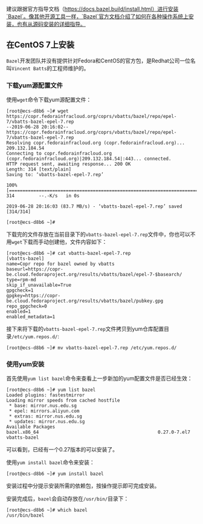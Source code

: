 建议跟据官方指导文档（https://docs.bazel.build/install.html）进行安装`Bazel`。像其他开源工具一样，`Bazel`官方文档介绍了如何在各种操作系统上安装，也有从源码安装的详细指导。

## 在CentOS 7上安装
`Bazel`开发团队并没有提供针对Fedora和CentOS的官方包，是Redhat公司一位名叫`Vincent Batts`的工程师维护的。

### 下载yum源配置文件
使用`wget`命令下载yum源配置文件：
```
[root@ecs-d8b6 ~]# wget https://copr.fedorainfracloud.org/coprs/vbatts/bazel/repo/epel-7/vbatts-bazel-epel-7.rep
--2019-06-28 20:16:02--  https://copr.fedorainfracloud.org/coprs/vbatts/bazel/repo/epel-7/vbatts-bazel-epel-7.rep
Resolving copr.fedorainfracloud.org (copr.fedorainfracloud.org)... 209.132.184.54
Connecting to copr.fedorainfracloud.org (copr.fedorainfracloud.org)|209.132.184.54|:443... connected.
HTTP request sent, awaiting response... 200 OK
Length: 314 [text/plain]
Saving to: ‘vbatts-bazel-epel-7.rep’

100%[==================================================================================>] 314         --.-K/s   in 0s      

2019-06-28 20:16:03 (83.7 MB/s) - ‘vbatts-bazel-epel-7.rep’ saved [314/314]

[root@ecs-d8b6 ~]#
```

下载完的文件存放在当前目录下的`vbatts-bazel-epel-7.rep`文件中，你也可以不用`wget`下载而手动创建他，文件内容如下：
```
[root@ecs-d8b6 ~]# cat vbatts-bazel-epel-7.rep 
[vbatts-bazel]
name=Copr repo for bazel owned by vbatts
baseurl=https://copr-be.cloud.fedoraproject.org/results/vbatts/bazel/epel-7-$basearch/
type=rpm-md
skip_if_unavailable=True
gpgcheck=1
gpgkey=https://copr-be.cloud.fedoraproject.org/results/vbatts/bazel/pubkey.gpg
repo_gpgcheck=0
enabled=1
enabled_metadata=1
```

接下来将下载的`vbatts-bazel-epel-7.rep`文件拷贝到yum仓库配置目录`/etc/yum.repos.d/`:
```
[root@ecs-d8b6 ~]# mv vbatts-bazel-epel-7.rep /etc/yum.repos.d/
```

### 使用yum安装
首先使用`yum list bazel`命令来查看上一步新加的yum配置文件是否已经生效：
```
[root@ecs-d8b6 ~]# yum list bazel
Loaded plugins: fastestmirror
Loading mirror speeds from cached hostfile
 * base: mirror.nus.edu.sg
 * epel: mirrors.aliyun.com
 * extras: mirror.nus.edu.sg
 * updates: mirror.nus.edu.sg
Available Packages
bazel.x86_64                                            0.27.0-7.el7                                            vbatts-bazel
```
可以看到，已经有一个0.27版本的可以安装了。

使用`yum install bazel`命令来安装：
```
[root@ecs-d8b6 ~]# yum install bazel
```
安装过程中分提示安装所需的依赖包，按操作提示即可完成安装。

安装完成后，`bazel`会自动存放在`/usr/bin/`目录下：
```
[root@ecs-d8b6 ~]# which bazel
/usr/bin/bazel
```